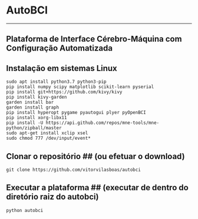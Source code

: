 # AutoBCI
---
## Plataforma de Interface Cérebro-Máquina com Configuração Automatizada


## Instalação em sistemas Linux ##
```shell
sudo apt install python3.7 python3-pip
pip install numpy scipy matplotlib scikit-learn pyserial
pip install git+https://github.com/kivy/kivy
pip install kivy-garden
garden install bar
garden install graph
pip install hyperopt pygame pyautogui plyer pyOpenBCI
pip install xorg-libx11
pip install -U https://api.github.com/repos/mne-tools/mne-python/zipball/master
sudo apt-get install xclip xsel
sudo chmod 777 /dev/input/event*
```

## Clonar o repositório ## (ou efetuar o download)
```shell
git clone https://github.com/vitorvilasboas/autobci
```

## Executar a plataforma ## (executar de dentro do diretório raiz do autobci)
```shell
python autobci
```
